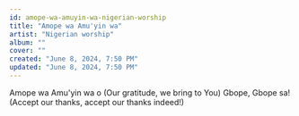 ```yaml
---
id: amope-wa-amuyin-wa-nigerian-worship
title: "Amope wa Amu'yin wa"
artist: "Nigerian worship"
album: ""
cover: ""
created: "June 8, 2024, 7:50 PM"
updated: "June 8, 2024, 7:50 PM"
---
```


Amope wa Amu'yin wa o
(Our gratitude, we bring to You)
Gbope, Gbope sa! 
(Accept our thanks, accept our thanks indeed!)